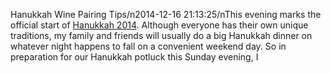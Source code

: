 Hanukkah Wine Pairing Tips/n2014-12-16 21:13:25/nThis evening marks the official start of [Hanukkah 2014](\"http://en.wikipedia.org/wiki/Hanukkah\"). Although everyone has their own unique traditions, my family and friends will usually do a big Hanukkah dinner on whatever night happens to fall on a convenient weekend day. So in preparation for our Hanukkah potluck this Sunday evening, I